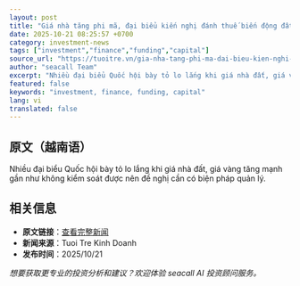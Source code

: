```yaml
---
layout: post
title: "Giá nhà tăng phi mã, đại biểu kiến nghị đánh thuế biến động đất đai"
date: 2025-10-21 08:25:57 +0700
category: investment-news
tags: ["investment","finance","funding","capital"]
source_url: "https://tuoitre.vn/gia-nha-tang-phi-ma-dai-bieu-kien-nghi-danh-thue-bien-dong-dat-dai-202510211135297.htm"
author: "seacall Team"
excerpt: "Nhiều đại biểu Quốc hội bày tỏ lo lắng khi giá nhà đất, giá vàng tăng mạnh gần như không kiểm soát được nên đề nghị cần có biện pháp quản lý...."
featured: false
keywords: "investment, finance, funding, capital"
lang: vi
translated: false
---
```


## 原文（越南语）

Nhiều đại biểu Quốc hội bày tỏ lo lắng khi giá nhà đất, giá vàng tăng mạnh gần như không kiểm soát được nên đề nghị cần có biện pháp quản lý.

## 相关信息

- **原文链接**：[查看完整新闻](https://tuoitre.vn/gia-nha-tang-phi-ma-dai-bieu-kien-nghi-danh-thue-bien-dong-dat-dai-202510211135297.htm)
- **新闻来源**：Tuoi Tre Kinh Doanh
- **发布时间**：2025/10/21

*想要获取更专业的投资分析和建议？欢迎体验 seacall AI 投资顾问服务。*